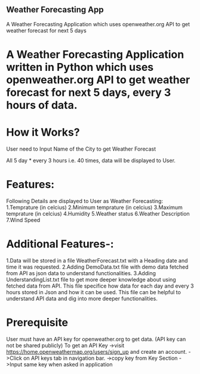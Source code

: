 ## Weather Forecasting App
A Weather Forecasting Application which uses openweather.org API to get weather forecast for next 5 days

# A Weather Forecasting Application written in Python which uses openweather.org API to get weather forecast for next 5 days, every 3 hours of data. 


# How it Works?

User need to Input Name of the City to get Weather Forecast

All 5 day * every 3 hours i.e. 40 times, data will be displayed to User.

# Features:

Following Details are displayed to User as Weather Forecasting:
1.Temprature                (in celcius)
2.Minimum temprature        (in celcius)
3.Maximum temprature        (in celcius)
4.Humidity
5.Weather status
6.Weather Description
7.Wind Speed

# Additional Features-:

1.Data will be stored in a file WeatherForecast.txt with a Heading date and time it was requested.
2.Adding DemoData.txt file with demo data fetched from API as json data to understand functionalities.
3.Adding UnderstandingList.txt file to get more deeper knowledge about using fetched data from API. This file specifice how data for each day and every 3 hours stored in Json and how it can be used. This file can be helpful to understand API data and dig into more deeper functionalities.

# Prerequisite
User must have an API key for openweather.org to get data. (API key can not be shared publicly)
To get an API Key 
        ->visit https://home.openweathermap.org/users/sign_up and create an account.
        ->Click on API keys tab in navigation bar.
        ->copy key from Key Section
        ->Input same key when asked in application
